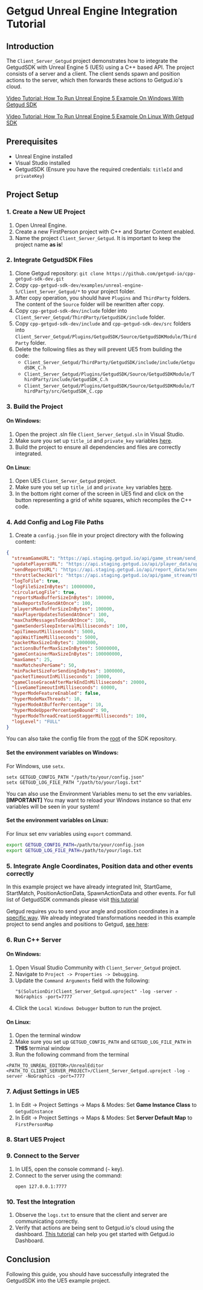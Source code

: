 # Getgud Unreal Engine Integration Tutorial

## Introduction

The `Client_Server_Getgud` project demonstrates how to integrate the GetgudSDK with Unreal Engine 5 (UE5) using a C++ based API. The project consists of a server and a client. The client sends spawn and position actions to the server, which then forwards these actions to Getgud.io's cloud.

[Video Tutorial: How To Run Unreal Engine 5 Example On Windows With Getgud SDK](https://www.youtube.com/watch?v=frgIatPr2yQ)

[Video Tutorial: How To Run Unreal Engine 5 Example On Linux With Getgud SDK](https://youtu.be/Rtk6PahHCjQ)

## Prerequisites

- Unreal Engine installed
- Visual Studio installed
- GetgudSDK (Ensure you have the required credentials: `titleId` and `privateKey`)

## Project Setup

### 1. Create a New UE Project

1. Open Unreal Engine.
2. Create a new FirstPerson project with C++ and Starter Content enabled.
3. Name the project `Client_Server_Getgud`. It is important to keep the project name **as is**!

### 2. Integrate GetgudSDK Files

1. Clone Getgud repository: `git clone https://github.com/getgud-io/cpp-getgud-sdk-dev.git`
2. Copy `cpp-getgud-sdk-dev/examples/unreal-engine-5/Client_Server_Getgud/*` to your project folder.
3. After copy operation, you should have `Plugins` and `ThirdParty` folders. The content of the `Source` folder will be rewritten after copy.
4. Copy `cpp-getgud-sdk-dev/include` folder into `Client_Server_Getgud/ThirdParty/GetgudSDK/include` folder.
5. Copy `cpp-getgud-sdk-dev/include` and `cpp-getgud-sdk-dev/src` folders into `Client_Server_Getgud/Plugins/GetgudSDK/Source/GetgudSDKModule/ThirdParty` folder.
6. Delete the following files as they will prevent UE5 from building the code:
   - `Client_Server_Getgud/ThirdParty/GetgudSDK/include/include/GetgudSDK_C.h`
   - `Client_Server_Getgud/Plugins/GetgudSDK/Source/GetgudSDKModule/ThirdParty/include/GetgudSDK_C.h`
   - `Client_Server_Getgud/Plugins/GetgudSDK/Source/GetgudSDKModule/ThirdParty/src/GetgudSDK_C.cpp`

### 3. Build the Project

#### On Windows:

1. Open the project .sln file `Client_Server_Getgud.sln` in Visual Studio.
2. Make sure you set up `title_id` and `private_key` variables [here](https://github.com/getgud-io/cpp-getgud-sdk-dev/blob/main/examples/unreal-engine-5/Client_Server_Getgud/Source/Client_Server_GetGud/Client_Server_GetgudPlayerController.cpp#L51).
3. Build the project to ensure all dependencies and files are correctly integrated.

#### On Linux:

1. Open UE5 `Client_Server_Getgud` project.
2. Make sure you set up `title_id` and `private_key` variables [here](https://github.com/getgud-io/cpp-getgud-sdk-dev/blob/main/examples/unreal-engine-5/Client_Server_Getgud/Source/Client_Server_GetGud/Client_Server_GetgudPlayerController.cpp#L51).
3. In the bottom right corner of the screen in UE5 find and click on the button representing a grid of white squares, which recompiles the C++ code.

### 4. Add Config and Log File Paths

1. Create a `config.json` file in your project directory with the following content:

```json
{
  "streamGameURL": "https://api.staging.getgud.io/api/game_stream/send_game_packet",
  "updatePlayersURL": "https://api.staging.getgud.io/api/player_data/update_players_via_sdk",
  "sendReportsURL": "https://api.staging.getgud.io/api/report_data/send_reports",
  "throttleCheckUrl": "https://api.staging.getgud.io/api/game_stream/throttle_match_check",
  "logToFile": true,
  "logFileSizeInBytes": 10000000,
  "circularLogFile": true,
  "reportsMaxBufferSizeInBytes": 100000,
  "maxReportsToSendAtOnce": 100,
  "playersMaxBufferSizeInBytes": 100000,
  "maxPlayerUpdatesToSendAtOnce": 100,
  "maxChatMessagesToSendAtOnce": 100,
  "gameSenderSleepIntervalMilliseconds": 100,
  "apiTimeoutMilliseconds": 5000,
  "apiWaitTimeMilliseconds": 5000,
  "packetMaxSizeInBytes": 2000000,
  "actionsBufferMaxSizeInBytes": 50000000,
  "gameContainerMaxSizeInBytes": 100000000,
  "maxGames": 25,
  "maxMatchesPerGame": 50,
  "minPacketSizeForSendingInBytes": 1000000,
  "packetTimeoutInMilliseconds": 10000,
  "gameCloseGraceAfterMarkEndInMilliseconds": 20000,
  "liveGameTimeoutInMilliseconds": 60000,
  "hyperModeFeatureEnabled": false,
  "hyperModeMaxThreads": 10,
  "hyperModeAtBufferPercentage": 10,
  "hyperModeUpperPercentageBound": 90,
  "hyperModeThreadCreationStaggerMilliseconds": 100,
  "logLevel": "FULL"
}
```

You can also take the config file from the [root](https://github.com/getgud-io/cpp-getgud-sdk-dev/blob/main/config.json) of the SDK repository.

#### Set the environment variables on Windows:

For Windows, use `setx`.
```
setx GETGUD_CONFIG_PATH "/path/to/your/config.json"
setx GETGUD_LOG_FILE_PATH "/path/to/your/logs.txt"
```

You can also use the Environment Variables menu to set the env variables.
<b>[IMPORTANT]</b> You may want to reload your Windows instance so that env variables will be seen in your system!


#### Set the environment variables on Linux:

For linux set env variables using `export` command.
```bash
export GETGUD_CONFIG_PATH=/path/to/your/config.json
export GETGUD_LOG_FILE_PATH=/path/to/your/logs.txt
```

### 5. Integrate Angle Coordinates, Position data and other events correctly

In this example project we have already integrated Init, StartGame, StartMatch, PositionActionData, SpawnActionData and other events. For full list of GetgudSDK commands please visit [this tutorial](https://github.com/getgud-io/getgud-docs/blob/main/sdk-commands.md)

Getgud requires you to send your angle and position coordinates in a [specific way](https://github.com/getgud-io/getgud-docs/blob/main/1-Integrations/getgud-sdk-angles-tutorial.md). We already integrated transformations needed in this example project to send angles and positions to Getgud, [see here](https://github.com/getgud-io/cpp-getgud-sdk-dev/blob/main/examples/unreal-engine-5/Client_Server_Getgud/Source/Client_Server_GetGud/Client_Server_GetgudCharacter.cpp#L141):


### 6. Run C++ Server

#### On Windows:
1. Open Visual Studio Community with `Client_Server_Getgud` project.
2. Navigate to `Project -> Properties -> Debugging`.
3. Update the `Command Arguments` field with the following:
   ```
   "$(SolutionDir)Client_Server_Getgud.uproject" -log -server -NoGraphics -port=7777
   ```
4. Click the `Local Windows Debugger` button to run the project.

#### On Linux:
1. Open the terminal window
2.  Make sure you set up `GETGUD_CONFIG_PATH` and `GETGUD_LOG_FILE_PATH` in <b>THIS</b> terminal window
3.  Run the following command from the terminal
   ```
   <PATH_TO_UNREAL_EDITOR>/UnrealEditor <PATH_TO_CLIENT_SERVER_PROJECT>/Client_Server_Getgud.uproject -log -server -NoGraphics -port=7777
   ```

### 7. Adjust Settings in UE5

1. In Edit -> Project Settings -> Maps & Modes: Set **Game Instance Class** to `GetgudInstance`
2. In Edit -> Project Settings -> Maps & Modes: Set **Server Default Map** to `FirstPersonMap`

### 8. Start UE5 Project

### 9. Connect to the Server

1. In UE5, open the console command (`~` key).
2. Connect to the server using the command:
   ```
   open 127.0.0.1:7777
   ```

### 10. Test the Integration

1. Observe the `logs.txt` to ensure that the client and server are communicating correctly.
2. Verify that actions are being sent to Getgud.io's cloud using the dashboard. [This tutorial](https://github.com/getgud-io/getgud-docs/blob/main/2-Platform/get-started-with-dashboard.md) can help you get started with Getgud.io Dashboard.

## Conclusion

Following this guide, you should have successfully integrated the GetgudSDK into the UE5 example project.
